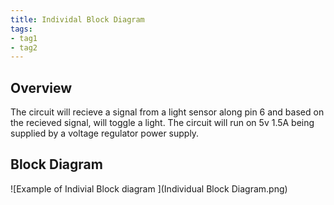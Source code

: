 ```yaml
---
title: Individal Block Diagram
tags:
- tag1
- tag2
---
```


## Overview

The circuit will recieve a signal from a light sensor along pin 6 and based on the recieved signal, will toggle a light.
The circuit will run on 5v 1.5A  being supplied by a voltage regulator power supply.

## Block Diagram 

![Example of Indivial Block diagram ](Individual Block Diagram.png)
